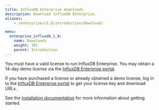 ```yaml
---
title: InfluxDB Enterprise downloads
description: Download InfluxDB Enterprise.
aliases:
    - /enterprise/v1.8/introduction/download/

menu:
  enterprise_influxdb_1_9:
    name: Downloads
    weight: 101
    parent: Introduction
---
```


You must have a valid license to run InfluxDB Enterprise.
You may obtain a 14-day demo license via the [InfluxDB Enterprise portal](https://portal.influxdata.com/users/new).

If you have purchased a license or already obtained a demo license,
log in to the [InfluxDB Enterprise portal](https://portal.influxdata.com/users/sign_in)
to get your license key and download URLs.

See the [installation documentation](/enterprise_influxdb/v1.9/introduction/installation/)
for more information about getting started.
